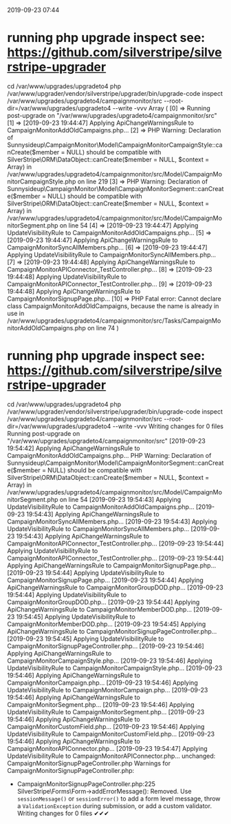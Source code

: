 2019-09-23 07:44

# running php upgrade inspect see: https://github.com/silverstripe/silverstripe-upgrader
cd /var/www/upgrades/upgradeto4
php /var/www/upgrader/vendor/silverstripe/upgrader/bin/upgrade-code inspect /var/www/upgrades/upgradeto4/campaignmonitor/src  --root-dir=/var/www/upgrades/upgradeto4 --write -vvv
Array
(
    [0] => Running post-upgrade on "/var/www/upgrades/upgradeto4/campaignmonitor/src"
    [1] => [2019-09-23 19:44:47] Applying ApiChangeWarningsRule to CampaignMonitorAddOldCampaigns.php...
    [2] => 	PHP Warning:  Declaration of Sunnysideup\CampaignMonitor\Model\CampaignMonitorCampaignStyle::canCreate($member = NULL) should be compatible with SilverStripe\ORM\DataObject::canCreate($member = NULL, $context = Array) in /var/www/upgrades/upgradeto4/campaignmonitor/src/Model/CampaignMonitorCampaignStyle.php on line 219
    [3] => PHP Warning:  Declaration of Sunnysideup\CampaignMonitor\Model\CampaignMonitorSegment::canCreate($member = NULL) should be compatible with SilverStripe\ORM\DataObject::canCreate($member = NULL, $context = Array) in /var/www/upgrades/upgradeto4/campaignmonitor/src/Model/CampaignMonitorSegment.php on line 54
    [4] => [2019-09-23 19:44:47] Applying UpdateVisibilityRule to CampaignMonitorAddOldCampaigns.php...
    [5] => [2019-09-23 19:44:47] Applying ApiChangeWarningsRule to CampaignMonitorSyncAllMembers.php...
    [6] => [2019-09-23 19:44:47] Applying UpdateVisibilityRule to CampaignMonitorSyncAllMembers.php...
    [7] => [2019-09-23 19:44:48] Applying ApiChangeWarningsRule to CampaignMonitorAPIConnector_TestController.php...
    [8] => [2019-09-23 19:44:48] Applying UpdateVisibilityRule to CampaignMonitorAPIConnector_TestController.php...
    [9] => [2019-09-23 19:44:48] Applying ApiChangeWarningsRule to CampaignMonitorSignupPage.php...
    [10] => PHP Fatal error:  Cannot declare class CampaignMonitorAddOldCampaigns, because the name is already in use in /var/www/upgrades/upgradeto4/campaignmonitor/src/Tasks/CampaignMonitorAddOldCampaigns.php on line 74
)

# running php upgrade inspect see: https://github.com/silverstripe/silverstripe-upgrader
cd /var/www/upgrades/upgradeto4
php /var/www/upgrader/vendor/silverstripe/upgrader/bin/upgrade-code inspect /var/www/upgrades/upgradeto4/campaignmonitor/src  --root-dir=/var/www/upgrades/upgradeto4 --write -vvv
Writing changes for 0 files
Running post-upgrade on "/var/www/upgrades/upgradeto4/campaignmonitor/src"
[2019-09-23 19:54:42] Applying ApiChangeWarningsRule to CampaignMonitorAddOldCampaigns.php...
PHP Warning:  Declaration of Sunnysideup\CampaignMonitor\Model\CampaignMonitorSegment::canCreate($member = NULL) should be compatible with SilverStripe\ORM\DataObject::canCreate($member = NULL, $context = Array) in /var/www/upgrades/upgradeto4/campaignmonitor/src/Model/CampaignMonitorSegment.php on line 54
[2019-09-23 19:54:43] Applying UpdateVisibilityRule to CampaignMonitorAddOldCampaigns.php...
[2019-09-23 19:54:43] Applying ApiChangeWarningsRule to CampaignMonitorSyncAllMembers.php...
[2019-09-23 19:54:43] Applying UpdateVisibilityRule to CampaignMonitorSyncAllMembers.php...
[2019-09-23 19:54:43] Applying ApiChangeWarningsRule to CampaignMonitorAPIConnector_TestController.php...
[2019-09-23 19:54:44] Applying UpdateVisibilityRule to CampaignMonitorAPIConnector_TestController.php...
[2019-09-23 19:54:44] Applying ApiChangeWarningsRule to CampaignMonitorSignupPage.php...
[2019-09-23 19:54:44] Applying UpdateVisibilityRule to CampaignMonitorSignupPage.php...
[2019-09-23 19:54:44] Applying ApiChangeWarningsRule to CampaignMonitorGroupDOD.php...
[2019-09-23 19:54:44] Applying UpdateVisibilityRule to CampaignMonitorGroupDOD.php...
[2019-09-23 19:54:44] Applying ApiChangeWarningsRule to CampaignMonitorMemberDOD.php...
[2019-09-23 19:54:45] Applying UpdateVisibilityRule to CampaignMonitorMemberDOD.php...
[2019-09-23 19:54:45] Applying ApiChangeWarningsRule to CampaignMonitorSignupPageController.php...
[2019-09-23 19:54:45] Applying UpdateVisibilityRule to CampaignMonitorSignupPageController.php...
[2019-09-23 19:54:46] Applying ApiChangeWarningsRule to CampaignMonitorCampaignStyle.php...
[2019-09-23 19:54:46] Applying UpdateVisibilityRule to CampaignMonitorCampaignStyle.php...
[2019-09-23 19:54:46] Applying ApiChangeWarningsRule to CampaignMonitorCampaign.php...
[2019-09-23 19:54:46] Applying UpdateVisibilityRule to CampaignMonitorCampaign.php...
[2019-09-23 19:54:46] Applying ApiChangeWarningsRule to CampaignMonitorSegment.php...
[2019-09-23 19:54:46] Applying UpdateVisibilityRule to CampaignMonitorSegment.php...
[2019-09-23 19:54:46] Applying ApiChangeWarningsRule to CampaignMonitorCustomField.php...
[2019-09-23 19:54:46] Applying UpdateVisibilityRule to CampaignMonitorCustomField.php...
[2019-09-23 19:54:46] Applying ApiChangeWarningsRule to CampaignMonitorAPIConnector.php...
[2019-09-23 19:54:47] Applying UpdateVisibilityRule to CampaignMonitorAPIConnector.php...
unchanged:	CampaignMonitorSignupPageController.php
Warnings for CampaignMonitorSignupPageController.php:
 - CampaignMonitorSignupPageController.php:225 SilverStripe\Forms\Form->addErrorMessage(): Removed. Use `sessionMessage()` or `sessionError()` to add a form level message, throw a `ValidationException` during submission, or add a custom validator.
Writing changes for 0 files
✔✔✔